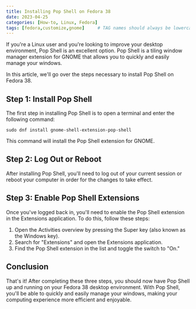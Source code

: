 ```yaml
---
title: Installing Pop Shell on Fedora 38
date: 2023-04-25
categories: [How-to, Linux, Fedora]
tags: [fedora,customize,gnome]     # TAG names should always be lowercase
---
```


If you're a Linux user and you're looking to improve your desktop environment, Pop Shell is an excellent option. Pop Shell is a tiling window manager extension for GNOME that allows you to quickly and easily manage your windows.

In this article, we'll go over the steps necessary to install Pop Shell on Fedora 38.

## Step 1: Install Pop Shell
The first step in installing Pop Shell is to open a terminal and enter the following command:

``` shell
sudo dnf install gnome-shell-extension-pop-shell
```
This command will install the Pop Shell extension for GNOME.

## Step 2: Log Out or Reboot
After installing Pop Shell, you'll need to log out of your current session or reboot your computer in order for the changes to take effect.

## Step 3: Enable Pop Shell Extensions
Once you've logged back in, you'll need to enable the Pop Shell extension in the Extensions application. To do this, follow these steps:

1. Open the Activities overview by pressing the Super key (also known as the Windows key).
2. Search for "Extensions" and open the Extensions application.
3. Find the Pop Shell extension in the list and toggle the switch to "On."

## Conclusion
That's it! After completing these three steps, you should now have Pop Shell up and running on your Fedora 38 desktop environment. With Pop Shell, you'll be able to quickly and easily manage your windows, making your computing experience more efficient and enjoyable.
